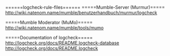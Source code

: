 ======logcheck-rule-files======
=====Mumble-Server (Murmur)=====
http://wiki.natenom.name/mumble/benutzerhandbuch/murmur/logcheck

=====Mumble Moderator (MuMo)=====
http://wiki.natenom.name/mumble/tools/mumo

=====Documentation of logcheck=====
http://logcheck.org/docs/README.logcheck-database
http://logcheck.org/docs/README.logcheck

